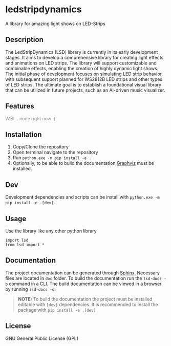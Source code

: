 # ledstripdynamics
A library for amazing light shows on LED-Strips

## Description
The LedStripDynamics (LSD) library is currently in its early development stages. It aims to develop a comprehensive library for creating light effects and animations on LED strips. The library will support customizable and combinable effects, enabling the creation of highly dynamic light shows. The initial phase of development focuses on simulating LED strip behavior, with subsequent support planned for WS2812B LED strips and other types of LED strips. The ultimate goal is to establish a foundational visual library that can be utilized in future projects, such as an AI-driven music visualizer.

## Features
<span style="opacity: 0.5;">Well... none right now :(</span>


## Installation
1. Copy/Clone the repository
2. Open terminal navigate to the repository
3. Run ``python.exe -m pip install -e .``
4. Optionally, to be able to build the documentation [Graphviz](https://graphviz.org/) must be installed.


## Dev
Development dependencies and scripts can be install with ``python.exe -m pip install -e .[dev]``.


## Usage
Use the library like any other python library
```
import lsd
from lsd import *
```

## Documentation
The project documentation can be generated through [Sphinx](https://www.sphinx-doc.org/en/master/). Necessary files are located in ``doc`` folder. To build the documentation run the ``lsd-docs -b`` command in a CLI. The build documentation can be viewed in a browser by running ``lsd-docs -o``.

> **NOTE:** To build the documentation the project must be installed editable with ``[dev]`` dependencies. It is recommended to install the package with ``pip install -e .[dev]``



## License
GNU General Public License (GPL)
